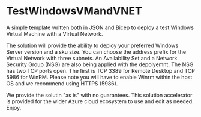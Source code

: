 # TestWindowsVMandVNET
A simple template written both in JSON and Bicep to deploy a test Windows Virtual Machine with a Virtual Network. 

The solution will provide the ability to deploy your preferred Windows Server version and a sku size. You can choose the address prefix for the Virtual Network with three subnets.
An Availability Set and a Network Security Group (NSG) are also being applied with the depolyemnt. The NSG has two TCP ports open. The first is TCP 3389 for Remote Desktop and TCP 5986 for WinRM. 
Please note you will have to enable Winrm within the host OS and we recommend using HTTPS (5986).

We provide the solutin "as is" with no guarantees. This solution accelerator is provided for the wider Azure cloud ecosystem to use and edit as needed.
Enjoy.

